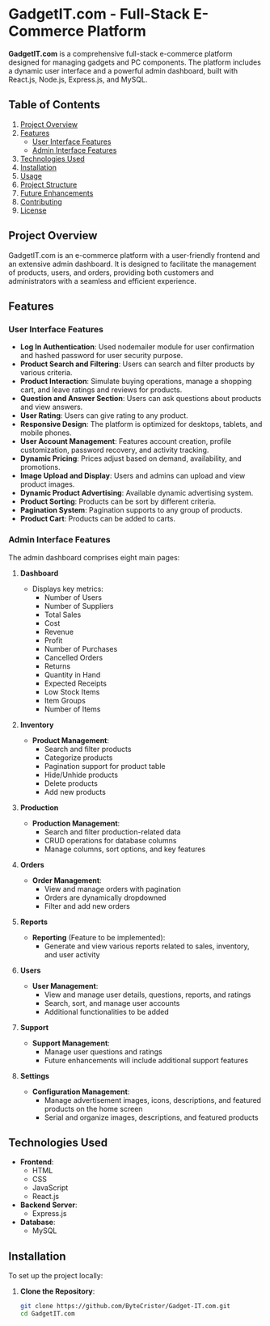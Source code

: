 # **GadgetIT.com - Full-Stack E-Commerce Platform**

**GadgetIT.com** is a comprehensive full-stack e-commerce platform designed for managing gadgets and PC components. The platform includes a dynamic user interface and a powerful admin dashboard, built with React.js, Node.js, Express.js, and MySQL.

## **Table of Contents**

1. [Project Overview](#project-overview)
2. [Features](#features)
   - [User Interface Features](#user-interface-features)
   - [Admin Interface Features](#admin-interface-features)
3. [Technologies Used](#technologies-used)
4. [Installation](#installation)
5. [Usage](#usage)
6. [Project Structure](#project-structure)
7. [Future Enhancements](#future-enhancements)
8. [Contributing](#contributing)
9. [License](#license)

## **Project Overview**

GadgetIT.com is an e-commerce platform with a user-friendly frontend and an extensive admin dashboard. It is designed to facilitate the management of products, users, and orders, providing both customers and administrators with a seamless and efficient experience.

## **Features**

### **User Interface Features**

- **Log In Authentication**: Used nodemailer module for user confirmation and hashed password for user security purpose.
- **Product Search and Filtering**: Users can search and filter products by various criteria.
- **Product Interaction**: Simulate buying operations, manage a shopping cart, and leave ratings and reviews for products.
- **Question and Answer Section**: Users can ask questions about products and view answers.
- **User Rating**: Users can give rating to any product.
- **Responsive Design**: The platform is optimized for desktops, tablets, and mobile phones.
- **User Account Management**: Features account creation, profile customization, password recovery, and activity tracking.
- **Dynamic Pricing**: Prices adjust based on demand, availability, and promotions.
- **Image Upload and Display**: Users and admins can upload and view product images.
- **Dynamic Product Advertising**: Available dynamic advertising system.
- **Product Sorting**: Products can be sort by different criteria.
- **Pagination System**: Pagination supports to any group of products.
- **Product Cart**: Products can be added to carts.

### **Admin Interface Features**

The admin dashboard comprises eight main pages:

1. **Dashboard**

   - Displays key metrics:
     - Number of Users
     - Number of Suppliers
     - Total Sales
     - Cost
     - Revenue
     - Profit
     - Number of Purchases
     - Cancelled Orders
     - Returns
     - Quantity in Hand
     - Expected Receipts
     - Low Stock Items
     - Item Groups
     - Number of Items

2. **Inventory**

   - **Product Management**:
     - Search and filter products
     - Categorize products
     - Pagination support for product table
     - Hide/Unhide products
     - Delete products
     - Add new products

3. **Production**

   - **Production Management**:
     - Search and filter production-related data
     - CRUD operations for database columns
     - Manage columns, sort options, and key features

4. **Orders**

   - **Order Management**:
     - View and manage orders with pagination
     - Orders are dynamically dropdowned
     - Filter and add new orders

5. **Reports**

   - **Reporting** (Feature to be implemented):
     - Generate and view various reports related to sales, inventory, and user activity

6. **Users**

   - **User Management**:
     - View and manage user details, questions, reports, and ratings
     - Search, sort, and manage user accounts
     - Additional functionalities to be added

7. **Support**

   - **Support Management**:
     - Manage user questions and ratings
     - Future enhancements will include additional support features

8. **Settings**
   - **Configuration Management**:
     - Manage advertisement images, icons, descriptions, and featured products on the home screen
     - Serial and organize images, descriptions, and featured products

## **Technologies Used**

- **Frontend**:
  - HTML
  - CSS
  - JavaScript
  - React.js
- **Backend Server**:
  - Express.js
- **Database**:
  - MySQL

## **Installation**

To set up the project locally:

1. **Clone the Repository**:
   ```bash
   git clone https://github.com/ByteCrister/Gadget-IT.com.git
   cd GadgetIT.com
   ```
